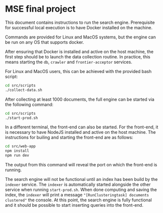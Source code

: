 # MSE final project

This document contains instructions to run the search engine. Prerequisite for successful local execution is to have Docker installed on the machine. 

Commands are provided for Linux and MacOS systems, but the engine can be run on any OS that supports docker.

After ensuring that Docker is installed and active on the host machine, the first step should be to launch the data collection routine. In practice, this means starting the `db`, `crawler` and `frontier-acceptor` services.

For Linux and MacOS users, this can be achieved with the provided bash script:

```bash
cd src/scripts
./collect-data.sh
```

After collecting at least 1000 documents, the full engine can be started via the following command:

```bash
cd src/scripts
./start-prod.sh
```

In a different terminal, the front-end can also be started. For the front-end, it is necessary to have NodeJS installed and active on the host machine. The instructions for builing and starting the front-end are as follows:

```bash
cd src/web-app
npm install
npm run dev
```

The output from this command will reveal the port on which the front-end is running.

The search engine will not be functional until an index has been build by the `indexer` service. The `indexer` is automatically started alongside the other service when running `start-prod.sh`. When done computing and saving the index, the `indexer` will print a message `"[RunClusteringtask] documents clustered"` the console. At this point, the search engine is fully functional and it should be possible to start inserting queries into the front-end.
